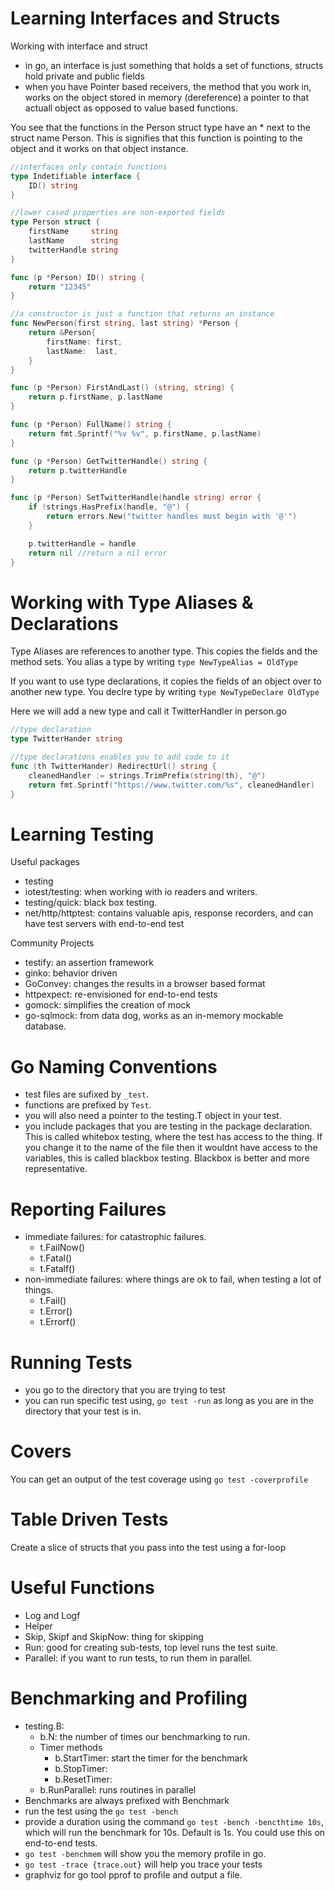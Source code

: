 # Learning Interfaces and Structs

Working with interface and struct

- in go, an interface is just something that holds a set of functions, structs hold private and public fields
- when you have Pointer based receivers, the method that you work in, works on the object stored in memory (dereference) a pointer to that actuall object as opposed to value based functions.

You see that the functions in the Person struct type have an \* next to the struct name Person. This is signifies that this function is pointing to the object and it works on that object instance.

```Go
//interfaces only contain functions
type Indetifiable interface {
	ID() string
}

//lower cased properties are non-exported fields
type Person struct {
	firstName     string
	lastName      string
	twitterHandle string
}

func (p *Person) ID() string {
	return "12345"
}

//a constructor is just a function that returns an instance
func NewPerson(first string, last string) *Person {
	return &Person{
		firstName: first,
		lastName:  last,
	}
}

func (p *Person) FirstAndLast() (string, string) {
	return p.firstName, p.lastName
}

func (p *Person) FullName() string {
	return fmt.Sprintf("%v %v", p.firstName, p.lastName)
}

func (p *Person) GetTwitterHandle() string {
	return p.twitterHandle
}

func (p *Person) SetTwitterHandle(handle string) error {
	if !strings.HasPrefix(handle, "@") {
		return errors.New("twitter handles must begin with '@'")
	}

	p.twitterHandle = handle
	return nil //return a nil error
}
```

# Working with Type Aliases & Declarations

Type Aliases are references to another type. This copies the fields and the method sets. You alias a type by writing `type NewTypeAlias = OldType`

If you want to use type declarations, it copies the fields of an object over to another new type. You declre type by writing `type NewTypeDeclare OldType`

Here we will add a new type and call it TwitterHandler in person.go

```Go
//type declaration
type TwitterHander string

//type declarations enables you to add code to it
func (th TwitterHander) RedirectUrl() string {
	cleanedHandler := strings.TrimPrefix(string(th), "@")
	return fmt.Sprintf("https://www.twitter.com/%s", cleanedHandler)
}
```

# Learning Testing

Useful packages

- testing
- iotest/testing: when working with io readers and writers.
- testing/quick: black box testing.
- net/http/httptest: contains valuable apis, response recorders, and can have test servers with end-to-end test

Community Projects

- testify: an assertion framework
- ginko: behavior driven
- GoConvey: changes the results in a browser based format
- httpexpect: re-envisioned for end-to-end tests
- gomock: simplifies the creation of mock
- go-sqlmock: from data dog, works as an in-memory mockable database.

# Go Naming Conventions

- test files are sufixed by `_test`.
- functions are prefixed by `Test`.
- you will also need a pointer to the testing.T object in your test.
- you include packages that you are testing in the package declaration. This is called whitebox testing, where the test has access to the thing. If you change it to the name of the file then it wouldnt have access to the variables, this is called blackbox testing. Blackbox is better and more representative.

# Reporting Failures

- immediate failures: for catastrophic failures.
  - t.FailNow()
  - t.Fatal()
  - t.Fatalf()
- non-immediate failures: where things are ok to fail, when testing a lot of things.
  - t.Fail()
  - t.Error()
  - t.Errorf()

# Running Tests

- you go to the directory that you are trying to test
- you can run specific test using, `go test -run` as long as you are in the directory that your test is in.

# Covers

You can get an output of the test coverage using `go test -coverprofile`

# Table Driven Tests

Create a slice of structs that you pass into the test using a for-loop

# Useful Functions

- Log and Logf
- Helper
- Skip, Skipf and SkipNow: thing for skipping
- Run: good for creating sub-tests, top level runs the test suite.
- Parallel: if you want to run tests, to run them in parallel.

# Benchmarking and Profiling

- testing.B:
  - b.N: the number of times our benchmarking to run.
  - Timer methods
    - b.StartTimer: start the timer for the benchmark
    - b.StopTimer:
    - b.ResetTimer:
  - b.RunParallel: runs routines in parallel
- Benchmarks are always prefixed with Benchmark
- run the test using the `go test -bench`
- provide a duration using the command `go test -bench -bencthtime 10s`, which will run the benchmark for 10s. Default is 1s. You could use this on end-to-end tests.
- `go test -benchmem` will show you the memory profile in go.
- `go test -trace {trace.out}` will help you trace your tests
- graphviz for go tool pprof to profile and output a file.
